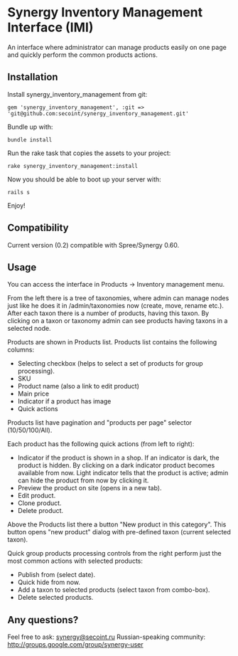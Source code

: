 Synergy Inventory Management Interface (IMI)
============================================

An interface where administrator can manage products easily on one page and quickly perform the common products actions.


Installation
------------

Install synergy_inventory_management from git:

    gem 'synergy_inventory_management', :git => 'git@github.com:secoint/synergy_inventory_management.git'

Bundle up with:

    bundle install
    
Run the rake task that copies the assets to your project:

    rake synergy_inventory_management:install
       
Now you should be able to boot up your server with:

    rails s  
    
Enjoy!


Compatibility
-------------

Current version (0.2) compatible with Spree/Synergy 0.60.


Usage
-----

You can access the interface in Products -> Inventory management menu.

From the left there is a tree of taxonomies, where admin can manage nodes just like he does it in /admin/taxonomies now (create, move, rename etc.). After each taxon there is a number of products, having this taxon. By clicking on a taxon or taxonomy admin can see products having taxons in a selected node.
 
Products are shown in Products list. Products list contains the following columns:
 * Selecting checkbox (helps to select a set of products for group processing).
 * SKU
 * Product name (also a link to edit product)
 * Main price
 * Indicator if a product has image
 * Quick actions 

Products list have pagination and "products per page" selector (10/50/100/All).

Each product has the following quick actions (from left to right):
 * Indicator if the product is shown in a shop. If an indicator is dark, the product is hidden. By clicking on a dark indicator product becomes available from now. Light indicator tells that the product is active; admin can hide the product from now by clicking it.
 * Preview the product on site (opens in a new tab).
 * Edit product.
 * Clone product.
 * Delete product.

Above the Products list there a button "New product in this category". This button opens "new product" dialog with pre-defined taxon (current selected taxon).

Quick group products processing controls from the right perform just the most common actions with selected products:
 * Publish from (select date).
 * Quick hide from now.
 * Add a taxon to selected products (select taxon from combo-box).
 * Delete selected products.

Any questions?
--------------

Feel free to ask: synergy@secoint.ru
Russian-speaking community: http://groups.google.com/group/synergy-user
